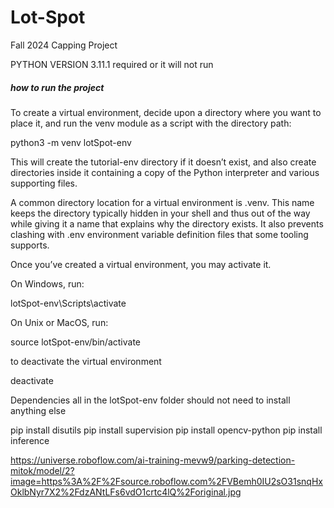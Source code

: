 # Lot-Spot
Fall 2024 Capping Project

PYTHON VERSION 3.11.1 required or it will not run 


##### how to run the project ########

To create a virtual environment, decide upon a directory where you want to place it, and run the venv module as a script with the directory path:


python3 -m venv lotSpot-env


This will create the tutorial-env directory if it doesn’t exist, and also create directories inside it containing a copy of the Python interpreter and various supporting files.

A common directory location for a virtual environment is .venv. This name keeps the directory typically hidden in your shell and thus out of the way while giving it a name that explains why the directory exists. It also prevents clashing with .env environment variable definition files that some tooling supports.

Once you’ve created a virtual environment, you may activate it.

On Windows, run:

lotSpot-env\Scripts\activate

On Unix or MacOS, run:

source lotSpot-env/bin/activate


to deactivate the virtual environment

deactivate


Dependencies all in the lotSpot-env folder should not need to install anything else

 pip install disutils
 pip install supervision
 pip install opencv-python
 pip install inference



 https://universe.roboflow.com/ai-training-mevw9/parking-detection-mitok/model/2?image=https%3A%2F%2Fsource.roboflow.com%2FVBemh0IU2sO31snqHxOklbNyr7X2%2FdzANtLFs6vdO1crtc4lQ%2Foriginal.jpg